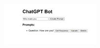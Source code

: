 <img
  src="sample.PNG"
  alt="Chat bot Frontend"
  title="With Chat GPT 3.5 API"
  style="display: inline-block; margin: 0 auto; max-width: 300px">
